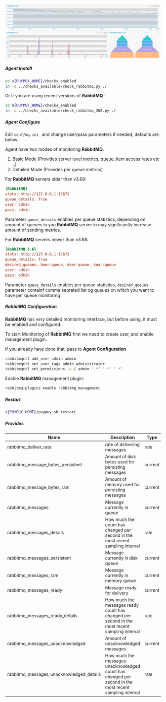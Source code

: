 ![RabbitMQ](../images/rabbitmq.png)

##### **Agent Install**

```bash
cd ${PUYPUY_HOME}/checks_enabled
ln -s ../checks_available/check_rabbitmq.py ./
```

Or if you are using recent versions of **RabbitMQ** : 

```bash
cd ${PUYPUY_HOME}/checks_enabled
ln -s ../checks_available/check_rabbitmq_368.py ./
```


##### **Agent Configure**

Edit `conf/mq.ini ` and change user/pass parameters if needed, defaults are below:  

Agent have two modes of monitoring **RabbitMQ**. 

1. Basic Mode (Provides server level metrics, queue, item access rates etc ..)
2. Detailed Mode (Provides per queue metrics) 

For **RabbitMQ** servers older than v3.68:

```ini
[RabbitMQ]
stats: http://127.0.0.1:15672
queue_details: True
user: admin
pass: admin
```

Parameter `queue_details` enables per queue statistics, depending on amount of queues in you **RabbitMQ** server in may significantly increase amount of sending metrics. 


For **RabbitMQ** servers newer than v3.68:

```ini
[RabbitMQ 3.6]
stats: http://127.0.0.1:15672
queue_details: True
desired_queues: beer-queue, deer-queue, bear-queue
user: admin
pass: admin

```

Parameter `queue_details` enables per queue statistics, 
`desired_queues` parameter containf comma seprated list og queues on which you want to have per queue monitoring . 


##### **RabbitMQ Configuration**

**RabbitMQ** has very detailed monitoring interface, but before using, it must be enabled and configured.  
 
To start Monitoring of **RabbitMQ** first we need to create user, and enable management plugin. 

If you already have done that, pass to **Agent Configuration**  

```bash
rabbitmqctl add_user admin admin
rabbitmqctl set_user_tags admin administrator
rabbitmqctl set_permissions -p / admin ".*" ".*" ".*"
```


Enable **RabbitMQ** management plugin:

```bash
rabbitmq-plugins enable rabbitmq_management
```    
    
##### **Restart**

```bash
${PUYPUY_HOME}/puypuy.sh restart
```

##### **Provides**

| Name  | Description | Type | Unit|
| ------------- | ------------- |------------- |------------- |
|rabbitmq_deliver_rate|rate of delivering messages |rate|OPS|
|rabbitmq_message_bytes_persistent|Amount of disk bytes used for persisting messages |current |Bytes|
|rabbitmq_message_bytes_ram|Amount of memory used for persisting messages |current |Bytes|
|rabbitmq_messages|Message currently in queue |current |None|
|rabbitmq_messages_details|How much the count has changed per second in the most recent sampling interval|rate|OPS|
|rabbitmq_messages_persistent|Message currently in disk queue |current |None|
|rabbitmq_messages_ram|Message currently in memory queue |current |None|
|rabbitmq_messages_ready|Message ready for delivery |current |None|
|rabbitmq_messages_ready_details|How much the messages ready count has changed per second in the most recent sampling interval|rate|OPS|
|rabbitmq_messages_unacknowledged|Amount of unacknowledged messages |current |None|
|rabbitmq_messages_unacknowledged_details|How much the messages unacknowledged count has changed per second in the most recent sampling interval|rate|OPS|
